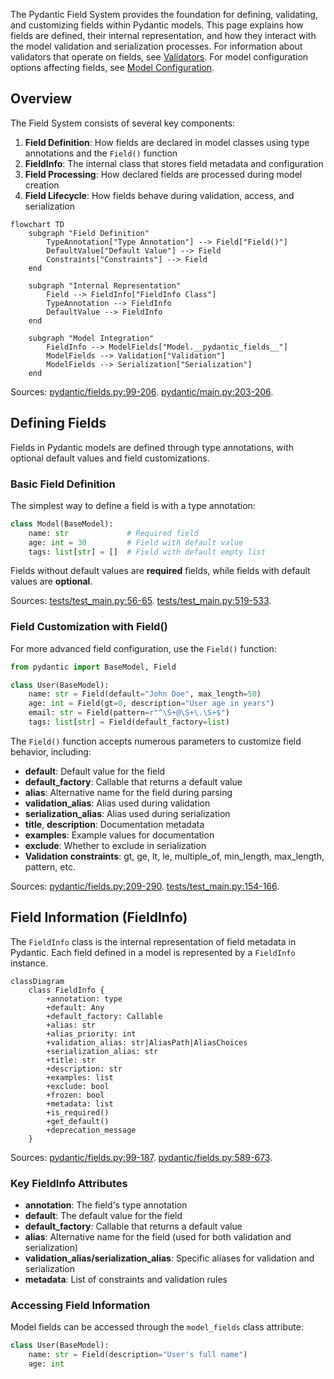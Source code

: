 The Pydantic Field System provides the foundation for defining, validating, and customizing fields within Pydantic models. This page explains how fields are defined, their internal representation, and how they interact with the model validation and serialization processes. For information about validators that operate on fields, see [Validators](#4.1). For model configuration options affecting fields, see [Model Configuration](#2.3).

## Overview

The Field System consists of several key components:

1. **Field Definition**: How fields are declared in model classes using type annotations and the `Field()` function
2. **FieldInfo**: The internal class that stores field metadata and configuration
3. **Field Processing**: How declared fields are processed during model creation
4. **Field Lifecycle**: How fields behave during validation, access, and serialization

```mermaid
flowchart TD
    subgraph "Field Definition"
        TypeAnnotation["Type Annotation"] --> Field["Field()"]
        DefaultValue["Default Value"] --> Field
        Constraints["Constraints"] --> Field
    end

    subgraph "Internal Representation"
        Field --> FieldInfo["FieldInfo Class"]
        TypeAnnotation --> FieldInfo
        DefaultValue --> FieldInfo
    end

    subgraph "Model Integration"
        FieldInfo --> ModelFields["Model.__pydantic_fields__"]
        ModelFields --> Validation["Validation"]
        ModelFields --> Serialization["Serialization"]
    end
```

Sources: [pydantic/fields.py:99-206](). [pydantic/main.py:203-206]().

## Defining Fields

Fields in Pydantic models are defined through type annotations, with optional default values and field customizations.

### Basic Field Definition

The simplest way to define a field is with a type annotation:

```python
class Model(BaseModel):
    name: str             # Required field
    age: int = 30         # Field with default value
    tags: list[str] = []  # Field with default empty list
```

Fields without default values are **required** fields, while fields with default values are **optional**.

Sources: [tests/test_main.py:56-65](). [tests/test_main.py:519-533]().

### Field Customization with Field()

For more advanced field configuration, use the `Field()` function:

```python
from pydantic import BaseModel, Field

class User(BaseModel):
    name: str = Field(default="John Doe", max_length=50)
    age: int = Field(gt=0, description="User age in years")
    email: str = Field(pattern=r"^\S+@\S+\.\S+$")
    tags: list[str] = Field(default_factory=list)
```

The `Field()` function accepts numerous parameters to customize field behavior, including:

- **default**: Default value for the field
- **default_factory**: Callable that returns a default value
- **alias**: Alternative name for the field during parsing
- **validation_alias**: Alias used during validation
- **serialization_alias**: Alias used during serialization
- **title**, **description**: Documentation metadata
- **examples**: Example values for documentation
- **exclude**: Whether to exclude in serialization
- **Validation constraints**: gt, ge, lt, le, multiple_of, min_length, max_length, pattern, etc.

Sources: [pydantic/fields.py:209-290](). [tests/test_main.py:154-166]().

## Field Information (FieldInfo)

The `FieldInfo` class is the internal representation of field metadata in Pydantic. Each field defined in a model is represented by a `FieldInfo` instance.

```mermaid
classDiagram
    class FieldInfo {
        +annotation: type
        +default: Any
        +default_factory: Callable
        +alias: str
        +alias_priority: int
        +validation_alias: str|AliasPath|AliasChoices
        +serialization_alias: str
        +title: str
        +description: str
        +examples: list
        +exclude: bool
        +frozen: bool
        +metadata: list
        +is_required()
        +get_default()
        +deprecation_message
    }
```

Sources: [pydantic/fields.py:99-187](). [pydantic/fields.py:589-673]().

### Key FieldInfo Attributes

- **annotation**: The field's type annotation
- **default**: The default value for the field
- **default_factory**: Callable that returns a default value
- **alias**: Alternative name for the field (used for both validation and serialization)
- **validation_alias/serialization_alias**: Specific aliases for validation and serialization
- **metadata**: List of constraints and validation rules

### Accessing Field Information

Model fields can be accessed through the `model_fields` class attribute:

```python
class User(BaseModel):
    name: str = Field(description="User's full name")
    age: int
